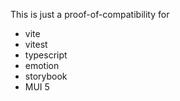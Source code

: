 This is just a proof-of-compatibility for
* vite
* vitest
* typescript
* emotion
* storybook
* MUI 5
